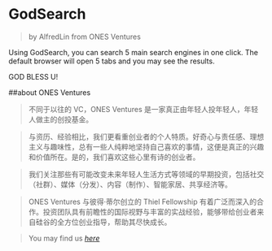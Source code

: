 # GodSearch
> by AlfredLin from ONES Ventures

Using GodSearch, you can search 5 main search engines in one click. The default browser will open 5 tabs and you may see the results.

GOD BLESS U!

##about ONES Ventures

> 不同于以往的 VC，ONES Ventures 是一家真正由年轻人投年轻人，年轻人做主的创投基金。

> 与资历、经验相比，我们更看重创业者的个人特质。好奇心与责任感、理想主义与趣味性，总有一些人纯粹地坚持自己喜欢的事情，这便是真正的兴趣和价值所在。是的，我们喜欢这些心里有诗的创业者。

> 我们关注那些有可能改变未来年轻人生活方式等领域的早期投资，包括社交（社群）、媒体（分发）、内容（制作）、智能家居、共享经济等。

> ONES Ventures 与彼得·蒂尔创立的 Thiel Fellowship 有着广泛而深入的合作。投资团队具有前瞻性的国际视野与丰富的实战经验，能够带给创业者来自硅谷的全方位创业指导，帮助其尽快成长。

> You may find us *[here](http://en.weareones.com/)*

